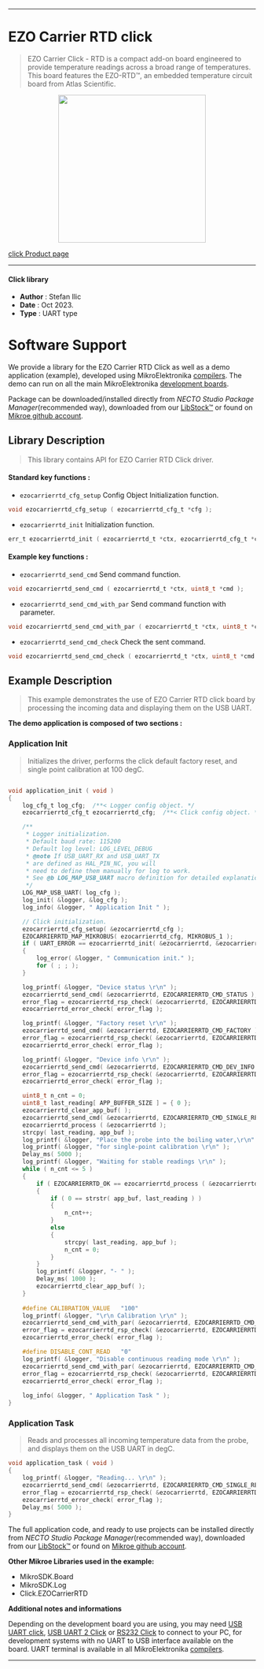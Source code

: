 
---
# EZO Carrier RTD click

> EZO Carrier Click - RTD is a compact add-on board engineered to provide temperature readings across a broad range of temperatures. This board features the EZO-RTD™, an embedded temperature circuit board from Atlas Scientific. 

<p align="center">
  <img src="https://download.mikroe.com/images/click_for_ide/ezocarrierrtd_click.png" height=300px>
</p>

[click Product page](https://www.mikroe.com/ezo-carrier-click-rtd)

---


#### Click library

- **Author**        : Stefan Ilic
- **Date**          : Oct 2023.
- **Type**          : UART type


# Software Support

We provide a library for the EZO Carrier RTD Click
as well as a demo application (example), developed using MikroElektronika
[compilers](https://www.mikroe.com/necto-studio).
The demo can run on all the main MikroElektronika [development boards](https://www.mikroe.com/development-boards).

Package can be downloaded/installed directly from *NECTO Studio Package Manager*(recommended way), downloaded from our [LibStock&trade;](https://libstock.mikroe.com) or found on [Mikroe github account](https://github.com/MikroElektronika/mikrosdk_click_v2/tree/master/clicks).

## Library Description

> This library contains API for EZO Carrier RTD Click driver.

#### Standard key functions :

- `ezocarrierrtd_cfg_setup` Config Object Initialization function.
```c
void ezocarrierrtd_cfg_setup ( ezocarrierrtd_cfg_t *cfg );
```

- `ezocarrierrtd_init` Initialization function.
```c
err_t ezocarrierrtd_init ( ezocarrierrtd_t *ctx, ezocarrierrtd_cfg_t *cfg );
```

#### Example key functions :

- `ezocarrierrtd_send_cmd` Send command function.
```c
void ezocarrierrtd_send_cmd ( ezocarrierrtd_t *ctx, uint8_t *cmd );
```

- `ezocarrierrtd_send_cmd_with_par` Send command function with parameter.
```c
void ezocarrierrtd_send_cmd_with_par ( ezocarrierrtd_t *ctx, uint8_t *cmd, uint8_t *param_buf );
```

- `ezocarrierrtd_send_cmd_check` Check the sent command.
```c
void ezocarrierrtd_send_cmd_check ( ezocarrierrtd_t *ctx, uint8_t *cmd );
```

## Example Description

> This example demonstrates the use of EZO Carrier RTD click board by processing
 the incoming data and displaying them on the USB UART.

**The demo application is composed of two sections :**

### Application Init

> Initializes the driver, performs the click default factory reset, and single point calibration at 100 degC.

```c

void application_init ( void ) 
{
    log_cfg_t log_cfg;  /**< Logger config object. */
    ezocarrierrtd_cfg_t ezocarrierrtd_cfg;  /**< Click config object. */

    /** 
     * Logger initialization.
     * Default baud rate: 115200
     * Default log level: LOG_LEVEL_DEBUG
     * @note If USB_UART_RX and USB_UART_TX 
     * are defined as HAL_PIN_NC, you will 
     * need to define them manually for log to work. 
     * See @b LOG_MAP_USB_UART macro definition for detailed explanation.
     */
    LOG_MAP_USB_UART( log_cfg );
    log_init( &logger, &log_cfg );
    log_info( &logger, " Application Init " );

    // Click initialization.
    ezocarrierrtd_cfg_setup( &ezocarrierrtd_cfg );
    EZOCARRIERRTD_MAP_MIKROBUS( ezocarrierrtd_cfg, MIKROBUS_1 );
    if ( UART_ERROR == ezocarrierrtd_init( &ezocarrierrtd, &ezocarrierrtd_cfg ) ) 
    {
        log_error( &logger, " Communication init." );
        for ( ; ; );
    }

    log_printf( &logger, "Device status \r\n" );
    ezocarrierrtd_send_cmd( &ezocarrierrtd, EZOCARRIERRTD_CMD_STATUS );
    error_flag = ezocarrierrtd_rsp_check( &ezocarrierrtd, EZOCARRIERRTD_RSP_OK );
    ezocarrierrtd_error_check( error_flag );

    log_printf( &logger, "Factory reset \r\n" );
    ezocarrierrtd_send_cmd( &ezocarrierrtd, EZOCARRIERRTD_CMD_FACTORY );
    error_flag = ezocarrierrtd_rsp_check( &ezocarrierrtd, EZOCARRIERRTD_RSP_READY );
    ezocarrierrtd_error_check( error_flag );

    log_printf( &logger, "Device info \r\n" );
    ezocarrierrtd_send_cmd( &ezocarrierrtd, EZOCARRIERRTD_CMD_DEV_INFO );
    error_flag = ezocarrierrtd_rsp_check( &ezocarrierrtd, EZOCARRIERRTD_RSP_OK );
    ezocarrierrtd_error_check( error_flag );

    uint8_t n_cnt = 0;
    uint8_t last_reading[ APP_BUFFER_SIZE ] = { 0 };
    ezocarrierrtd_clear_app_buf( );
    ezocarrierrtd_send_cmd( &ezocarrierrtd, EZOCARRIERRTD_CMD_SINGLE_READ );
    ezocarrierrtd_process ( &ezocarrierrtd );
    strcpy( last_reading, app_buf );
    log_printf( &logger, "Place the probe into the boiling water,\r\n" );
    log_printf( &logger, "for single-point calibration \r\n" );
    Delay_ms( 5000 );
    log_printf( &logger, "Waiting for stable readings \r\n" );
    while ( n_cnt <= 5 )
    {
        if ( EZOCARRIERRTD_OK == ezocarrierrtd_process ( &ezocarrierrtd ) )
        {  
            if ( 0 == strstr( app_buf, last_reading ) )
            {
                n_cnt++;
            }
            else
            {
                strcpy( last_reading, app_buf );
                n_cnt = 0;
            }
        }
        log_printf( &logger, "- " );
        Delay_ms( 1000 );
        ezocarrierrtd_clear_app_buf( );
    }
    
    #define CALIBRATION_VALUE   "100"
    log_printf( &logger, "\r\n Calibration \r\n" );
    ezocarrierrtd_send_cmd_with_par( &ezocarrierrtd, EZOCARRIERRTD_CMD_CAL, CALIBRATION_VALUE );
    error_flag = ezocarrierrtd_rsp_check( &ezocarrierrtd, EZOCARRIERRTD_RSP_OK );
    ezocarrierrtd_error_check( error_flag );

    #define DISABLE_CONT_READ   "0"
    log_printf( &logger, "Disable continuous reading mode \r\n" );
    ezocarrierrtd_send_cmd_with_par( &ezocarrierrtd, EZOCARRIERRTD_CMD_CONT_READ, DISABLE_CONT_READ );
    error_flag = ezocarrierrtd_rsp_check( &ezocarrierrtd, EZOCARRIERRTD_RSP_OK );
    ezocarrierrtd_error_check( error_flag );
    
    log_info( &logger, " Application Task " );
}

```

### Application Task

> Reads and processes all incoming temperature data from the probe, and displays them on the USB UART in degC.

```c
void application_task ( void ) 
{
    log_printf( &logger, "Reading... \r\n" );
    ezocarrierrtd_send_cmd( &ezocarrierrtd, EZOCARRIERRTD_CMD_SINGLE_READ );
    error_flag = ezocarrierrtd_rsp_check( &ezocarrierrtd, EZOCARRIERRTD_RSP_OK );
    ezocarrierrtd_error_check( error_flag );
    Delay_ms( 5000 );
}
```

The full application code, and ready to use projects can be installed directly from *NECTO Studio Package Manager*(recommended way), downloaded from our [LibStock&trade;](https://libstock.mikroe.com) or found on [Mikroe github account](https://github.com/MikroElektronika/mikrosdk_click_v2/tree/master/clicks).

**Other Mikroe Libraries used in the example:**

- MikroSDK.Board
- MikroSDK.Log
- Click.EZOCarrierRTD

**Additional notes and informations**

Depending on the development board you are using, you may need
[USB UART click](https://www.mikroe.com/usb-uart-click),
[USB UART 2 Click](https://www.mikroe.com/usb-uart-2-click) or
[RS232 Click](https://www.mikroe.com/rs232-click) to connect to your PC, for
development systems with no UART to USB interface available on the board. UART
terminal is available in all MikroElektronika
[compilers](https://shop.mikroe.com/compilers).

---
